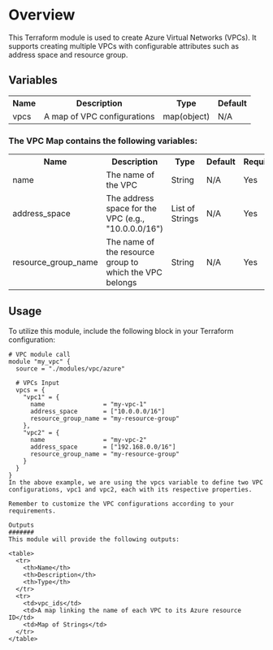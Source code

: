 # Overview
This Terraform module is used to create Azure Virtual Networks (VPCs). It supports creating multiple VPCs with configurable attributes such as address space and resource group.

## Variables
<table>
  <tr>
    <th>Name</th>
    <th>Description</th>
    <th>Type</th>
    <th>Default</th>
  </tr>
  <tr>
    <td>vpcs</td>
    <td>A map of VPC configurations</td>
    <td>map(object)</td>
    <td>N/A</td>
  </tr>
</table>

### The VPC Map contains the following variables:

<table>
  <tr>
    <th>Name</th>
    <th>Description</th>
    <th>Type</th>
    <th>Default</th>
    <th>Required</th>
  </tr>
  <tr>
    <td>name</td>
    <td>The name of the VPC</td>
    <td>String</td>
    <td>N/A</td>
    <td>Yes</td>
  </tr>
  <tr>
    <td>address_space</td>
    <td>The address space for the VPC (e.g., "10.0.0.0/16")</td>
    <td>List of Strings</td>
    <td>N/A</td>
    <td>Yes</td>
  </tr>
  <tr>
    <td>resource_group_name</td>
    <td>The name of the resource group to which the VPC belongs</td>
    <td>String</td>
    <td>N/A</td>
    <td>Yes</td>
  </tr>
</table>

## Usage

To utilize this module, include the following block in your Terraform configuration:

```hcl
# VPC module call
module "my_vpc" {
  source = "./modules/vpc/azure"

  # VPCs Input
  vpcs = {
    "vpc1" = {
      name                = "my-vpc-1"
      address_space       = ["10.0.0.0/16"]
      resource_group_name = "my-resource-group"
    },
    "vpc2" = {
      name                = "my-vpc-2"
      address_space       = ["192.168.0.0/16"]
      resource_group_name = "my-resource-group"
    }
  }
}
In the above example, we are using the vpcs variable to define two VPC configurations, vpc1 and vpc2, each with its respective properties.

Remember to customize the VPC configurations according to your requirements.

Outputs
#######
This module will provide the following outputs:

<table>
  <tr>
    <th>Name</th>
    <th>Description</th>
    <th>Type</th>
  </tr>
  <tr>
    <td>vpc_ids</td>
    <td>A map linking the name of each VPC to its Azure resource ID</td>
    <td>Map of Strings</td>
  </tr>
</table>




